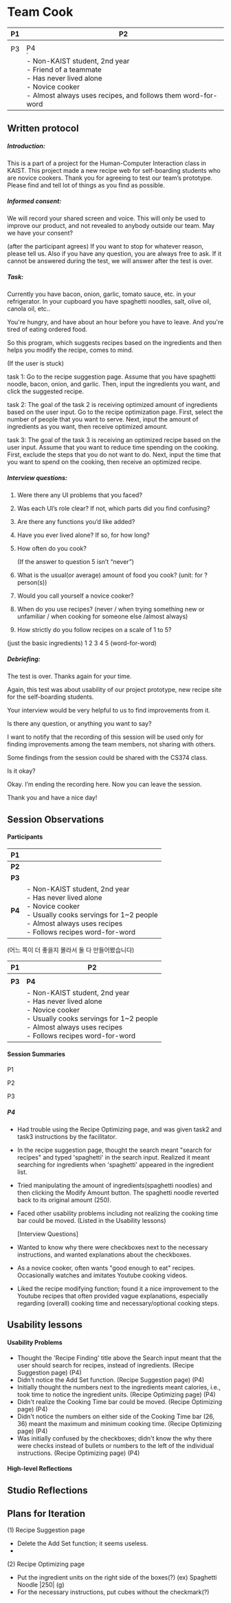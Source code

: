 # Team Cook

| P1   | P2                                                           |
| ---- | ------------------------------------------------------------ |
|      |                                                              |
| P3   | P4<br/><img src="C:\Users\나연\cs374\Team-Cook\DP5 report\img\P4.jpg" style="zoom: 25%;" /> |
|      | - Non-KAIST student, 2nd year<br/>- Friend of a teammate<br/>- Has never lived alone<br/>- Novice cooker<br/>- Almost always uses recipes, and follows them word-for-word |



## Written protocol

##### Introduction:

This is a part of a project for the Human-Computer Interaction class in KAIST. This project made a new recipe web for self-boarding students who are novice cookers. Thank you for agreeing to test our team’s prototype. Please find and tell lot of things as you find as possible.

##### Informed consent:

We will record your shared screen and voice. This will only be used to improve our product, and not revealed to anybody outside our team. May we have your consent?

(after the participant agrees) If you want to stop for whatever reason, please tell us. Also if you have any question, you are always free to ask. If it cannot be answered during the test, we will answer after the test is over.

##### Task: 

Currently you have bacon, onion, garlic, tomato sauce, etc. in your refrigerator. In your cupboard you have spaghetti noodles, salt, olive oil, canola oil, etc..

You're hungry, and have about an hour before you have to leave. And you're tired of eating ordered food.

So this program, which suggests recipes based on the ingredients and then helps you modify the recipe, comes to mind.



(If the user is stuck)

task 1: Go to the recipe suggestion page. Assume that you have spaghetti noodle, bacon, onion, and garlic. Then, input the ingredients you want, and click the suggested recipe.

task 2: The goal of the task 2 is receiving optimized amount of ingredients based on the user input. Go to the recipe optimization page. First, select the number of people that you want to serve. Next, input the amount of ingredients as you want, then receive optimized amount. 

task 3: The goal of the task 3 is receiving an optimized recipe based on the user input. Assume that you want to reduce time spending on the cooking. First, exclude the steps that you do not want to do. Next, input the time that you want to spend on the cooking, then receive an optimized recipe.



##### Interview questions:

1. Were there any UI problems that you faced?

2. Was each UI’s role clear? If not, which parts did you find confusing?

3. Are there any functions you’d like added?

4. Have you ever lived alone? If so, for how long?

5. How often do you cook?

   

   (If the answer to question 5 isn’t “never”)

6. What is the usual(or average) amount of food you cook? (unit: for ? person(s))

7. Would you call yourself a novice cooker?

8. When do you use recipes? (never / when trying something new or unfamiliar / when cooking for someone else /almost always)

9. How strictly do you follow recipes on a scale of 1 to 5? 

(just the basic ingredients) 1 2 3 4 5 (word-for-word)



##### Debriefing:

The test is over. Thanks again for your time.

Again, this test was about usability of our project prototype, new recipe site for the self-boarding students.

Your interview would be very helpful to us to find improvements from it.

Is there any question, or anything you want to say?

I want to notify that the recording of this session will be used only for finding improvements among the team members, not sharing with others.

Some findings from the session could be shared with the CS374 class.

Is it okay?

Okay. I’m ending the recording here. Now you can leave the session.

Thank you and have a nice day!



## Session Observations

#### Participants

| **P1** |                                                              |
| ------ | ------------------------------------------------------------ |
| **P2** |                                                              |
| **P3** |                                                              |
| **P4** | - Non-KAIST student, 2nd year<br/>- Has never lived alone<br/>- Novice cooker<br/>- Usually cooks servings for 1~2 people<br/>- Almost always uses recipes<br/>- Follows recipes word-for-word |

(어느 쪽이 더 좋을지 몰라서 둘 다 만들어봤습니다)

| P1     | P2                                                           |
| ------ | ------------------------------------------------------------ |
|        |                                                              |
| **P3** | **P4**                                                       |
|        | - Non-KAIST student, 2nd year<br/>- Has never lived alone<br/>- Novice cooker<br/>- Usually cooks servings for 1~2 people<br/>- Almost always uses recipes<br/>- Follows recipes word-for-word |



#### Session Summaries

P1

P2

P3

##### P4

- Had trouble using the Recipe Optimizing page, and was given task2 and task3 instructions by the facilitator.

- In the recipe suggestion page, thought the search meant "search for recipes" and typed 'spaghetti' in the search input. Realized it meant searching for ingredients when 'spaghetti' appeared in the ingredient list.

- Tried manipulating the amount of ingredients(spaghetti noodles) and then clicking the Modify Amount button. The spaghetti noodle reverted back to its original amount (250).

- Faced other usability problems including not realizing the cooking time bar could be moved. (Listed in the Usability lessons)

  [Interview Questions]

- Wanted to know why there were checkboxes next to the necessary instructions, and wanted explanations about the checkboxes.

- As a novice cooker, often wants "good enough to eat" recipes. Occasionally watches and imitates Youtube cooking videos.

- Liked the recipe modifying function; found it a nice improvement to the Youtube recipes that often provided vague explanations, especially regarding (overall) cooking time and necessary/optional cooking steps.



## Usability lessons

#### Usability Problems

- Thought the 'Recipe Finding' title above the Search input meant that the user should search for recipes, instead of ingredients. (Recipe Suggestion page) (P4)
- Didn't notice the Add Set function. (Recipe Suggestion page) (P4)
- Initially thought the numbers next to the ingredients meant calories, i.e., took time to notice the ingredient units. (Recipe Optimizing page) (P4)
- Didn't realize the Cooking Time bar could be moved. (Recipe Optimizing page) (P4)
- Didn't notice the numbers on either side of the Cooking Time bar (26, 36) meant the maximum and minimum cooking time. (Recipe Optimizing page) (P4)
- Was initially confused by the checkboxes; didn't know the why there were checks instead of bullets or numbers to the left of the individual instructions. (Recipe Optimizing page) (P4)



#### High-level Reflections



## Studio Reflections



## Plans for Iteration

(1) Recipe Suggestion page

- Delete the Add Set function; it seems useless.
- 

(2) Recipe Optimizing page

- Put the ingredient units on the right side of the boxes(?) (ex) Spaghetti Noodle |250| (g)
- For the necessary instructions, put cubes without the checkmark(?)